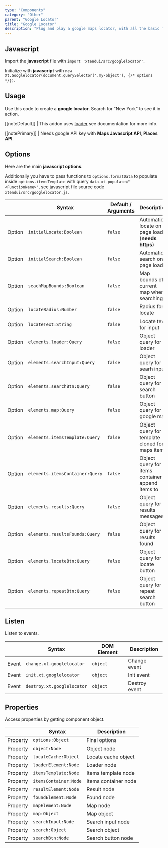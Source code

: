```yaml
---
type: "Components"
category: "Other"
parent: "Google Locator"
title: "Google Locator"
description: "Plug and play a google maps locator, with all the basic functionality and more."
---
```


## Javascript

Import the **javascript** file with `import 'xtendui/src/googlelocator'`.

Initialize with **javascript** with `new Xt.Googlelocator(document.querySelector('.my-object'), {/* options */})`.


## Usage

Use this code to create a **google locator**. Search for "New York" to see it in action.

[[noteDefault]]
| This addon uses [loader](/components/loader) see documentation for more info.

[[notePrimary]]
| Needs google API key with **Maps Javascript API**, **Places API**.

<demo>
  <div class="gatsby_demo_item xt-toggle" data-iframe="demos/components/layout/googlelocator">
  </div>
</demo>

## Options

Here are the main **javascript options**.

Additionally you have to pass functions to `options.formatData` to populate inside `options.itemsTemplate` with query `data-xt-populate="<FunctionName>"`, see javascript file source code `xtendui/src/googlelocator.js`.

<div class="xt-overflow-sub overflow-y-hidden overflow-x-scroll my-5 xt-my-auto w-full">

|                         | Syntax                                    | Default / Arguments                       | Description                   |
| ----------------------- | ----------------------------------------- | ----------------------------- | ----------------------------- |
| Option                    | `initialLocate:Boolean`                          | `false`        | Automatic locate on page load (**needs https**)            |
| Option                    | `initialSearch:Boolean`                          | `false`        | Automatic search on page load            |
| Option                    | `seachMapBounds:Boolean`                          | `false`        | Map bounds of current map  when searching             |
| Option                    | `locateRadius:Number`                          | `false`        | Radius for locate            |
| Option                    | `locateText:String`                          | `false`        | Locate text for input            |
| Option                    | `elements.loader:Query`                          | `false`        | Object query for loader             |
| Option                    | `elements.searchInput:Query`                          | `false`        | Object query for searh input             |
| Option                    | `elements.searchBtn:Query`                          | `false`        | Object query for search button             |
| Option                    | `elements.map:Query`                          | `false`        | Object query for google map             |
| Option                    | `elements.itemsTemplate:Query`                          | `false`        | Object query for template cloned for maps items             |
| Option                    | `elements.itemsContainer:Query`                          | `false`        | Object query for items container to append items to             |
| Option                    | `elements.results:Query`                          | `false`        | Object query for results messages             |
| Option                    | `elements.resultsFounds:Query`                          | `false`        | Object query for results found             |
| Option                    | `elements.locateBtn:Query`                          | `false`        | Object query for locate button             |
| Option                    | `elements.repeatBtn:Query`                          | `false`        | Object query for repeat search button             |

</div>

## Listen

Listen to events.

<div class="xt-overflow-sub overflow-y-hidden overflow-x-scroll my-5 xt-my-auto w-full">

|                         | Syntax                                    | DOM Element                    | Description                   |
| ----------------------- | ----------------------------------------- | ----------------------------- | ----------------------------- |
| Event                   | `change.xt.googlelocator`           | `object` | Change event             |
| Event                   | `init.xt.googlelocator`           | `object` | Init event             |
| Event                   | `destroy.xt.googlelocator`           | `object` | Destroy event             |

</div>

## Properties

Access properties by getting component object.

<div class="xt-overflow-sub overflow-y-hidden overflow-x-scroll my-5 xt-my-auto w-full">

|                         | Syntax                                   | Description                   |
| ----------------------- | ---------------------------------------- | ----------------------------- |
| Property                   | `options:Object`       | Final options             |
| Property                   | `object:Node`       | Object node             |
| Property                   | `locateCache:Object`       | Locate cache object             |
| Property                   | `loaderElement:Node`       | Loader node             |
| Property                   | `itemsTemplate:Node`       | Items template node             |
| Property                   | `itemsContainer:Node`       | Items container node             |
| Property                   | `resultElement:Node`       | Result node             |
| Property                   | `foundElement:Node`       | Found node             |
| Property                   | `mapElement:Node`       | Map node             |
| Property                   | `map:Object`       | Map object             |
| Property                   | `searchInput:Node`       | Search input node             |
| Property                   | `search:Object`       | Search object             |
| Property                   | `searchBtn:Node`       | Search button node             |

</div>
